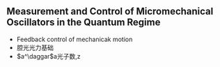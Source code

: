 ## Measurement and Control of Micromechanical Oscillators in the Quantum Regime

- Feedback control of mechanicak motion
- 腔光光力基础
- $a^\daggar$a光子数,z
<!--stackedit_data:
eyJoaXN0b3J5IjpbMTM4OTc4ODMwMSwxNDQ5OTAxODY5LC0xOD
I3OTMzMDI3XX0=
-->